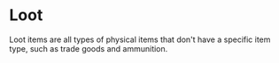 # Loot

Loot items are all types of physical items that don't have a specific item type, such as trade goods and ammunition.
